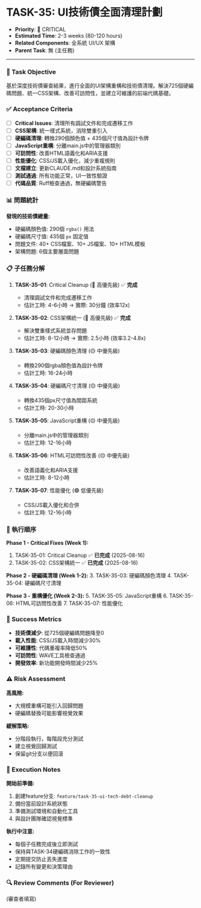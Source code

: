 # TASK-35: UI技術債全面清理計劃

- **Priority**: 🔴 CRITICAL
- **Estimated Time**: 2-3 weeks (80-120 hours)
- **Related Components**: 全系統 UI/UX 架構
- **Parent Task**: 無 (主任務)

---

### 🎯 Task Objective

基於深度技術債審查結果，進行全面的UI架構重構和技術債清理。解決725個硬編碼問題、統一CSS架構、改善可訪問性，並建立可維護的前端代碼基礎。

### ✅ Acceptance Criteria

- [ ] **Critical Issues**: 清理所有調試文件和完成遷移工作
- [ ] **CSS架構**: 統一樣式系統，消除雙重引入
- [ ] **硬編碼清理**: 轉換290個顏色值 + 435個尺寸值為設計令牌
- [ ] **JavaScript重構**: 分離main.js中的管理器類別
- [ ] **可訪問性**: 改善HTML語義化和ARIA支援
- [ ] **性能優化**: CSS/JS載入優化，減少重複規則
- [ ] **文檔建立**: 更新CLAUDE.md和設計系統指南
- [ ] **測試通過**: 所有功能正常，UI一致性驗證
- [ ] **代碼品質**: Ruff檢查通過，無硬編碼警告

### 📊 問題統計

**發現的技術債總量:**
- 硬編碼顏色值: 290個 `rgba()` 用法
- 硬編碼尺寸值: 435個 `px` 固定值
- 問題文件: 40+ CSS檔案、10+ JS檔案、10+ HTML模板
- 架構問題: 6個主要層面問題

### 📋 子任務分解

1. **TASK-35-01**: Critical Cleanup (🔴 高優先級) ✅ **完成**
   - 清理調試文件和完成遷移工作
   - 估計工時: 4-6小時 → 實際: 30分鐘 (效率12x)

2. **TASK-35-02**: CSS架構統一 (🔴 高優先級) ✅ **完成**
   - 解決雙重樣式系統並存問題
   - 估計工時: 8-12小時 → 實際: 2.5小時 (效率3.2-4.8x)

3. **TASK-35-03**: 硬編碼顏色清理 (🟡 中優先級)
   - 轉換290個rgba顏色值為設計令牌
   - 估計工時: 16-24小時

4. **TASK-35-04**: 硬編碼尺寸清理 (🟡 中優先級)
   - 轉換435個px尺寸值為間距系統
   - 估計工時: 20-30小時

5. **TASK-35-05**: JavaScript重構 (🟡 中優先級)
   - 分離main.js中的管理器類別
   - 估計工時: 12-16小時

6. **TASK-35-06**: HTML可訪問性改善 (🟡 中優先級)
   - 改善語義化和ARIA支援
   - 估計工時: 8-12小時

7. **TASK-35-07**: 性能優化 (🟢 低優先級)
   - CSS/JS載入優化和合併
   - 估計工時: 12-16小時

### 🔄 執行順序

**Phase 1 - Critical Fixes (Week 1):**
1. TASK-35-01: Critical Cleanup ✅ **已完成** (2025-08-16)
2. TASK-35-02: CSS架構統一 ✅ **已完成** (2025-08-16)

**Phase 2 - 硬編碼清理 (Week 1-2):**
3. TASK-35-03: 硬編碼顏色清理
4. TASK-35-04: 硬編碼尺寸清理

**Phase 3 - 重構優化 (Week 2-3):**
5. TASK-35-05: JavaScript重構
6. TASK-35-06: HTML可訪問性改善
7. TASK-35-07: 性能優化

### 🎯 Success Metrics

- **技術債減少**: 從725個硬編碼問題降至0
- **載入性能**: CSS/JS載入時間減少30%
- **可維護性**: 代碼重複率降低50%
- **可訪問性**: WAVE工具檢查通過
- **開發效率**: 新功能開發時間減少25%

### ⚠️ Risk Assessment

**高風險:**
- 大規模重構可能引入回歸問題
- 硬編碼替換可能影響視覺效果

**緩解策略:**
- 分階段執行，每階段充分測試
- 建立視覺回歸測試
- 保留git分支以便回滾

### 📝 Execution Notes

**開始前準備:**
1. 創建feature分支: `feature/task-35-ui-tech-debt-cleanup`
2. 備份當前設計系統狀態
3. 準備測試環境和自動化工具
4. 與設計團隊確認視覺標準

**執行中注意:**
- 每個子任務完成後立即測試
- 保持與TASK-34硬編碼消除工作的一致性
- 定期提交防止丟失進度
- 記錄所有變更和決策理由

### 🔍 Review Comments (For Reviewer)

(審查者填寫)